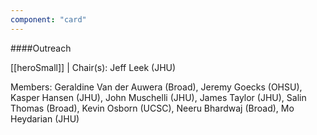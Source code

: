 ```yaml
---
component: "card"
---
```


####Outreach

[[heroSmall]]
| Chair(s): Jeff Leek (JHU)

Members: Geraldine Van der Auwera (Broad), Jeremy Goecks (OHSU), Kasper Hansen (JHU), John Muschelli (JHU), James Taylor (JHU), Salin Thomas (Broad), Kevin Osborn (UCSC), Neeru Bhardwaj (Broad), Mo Heydarian (JHU)
